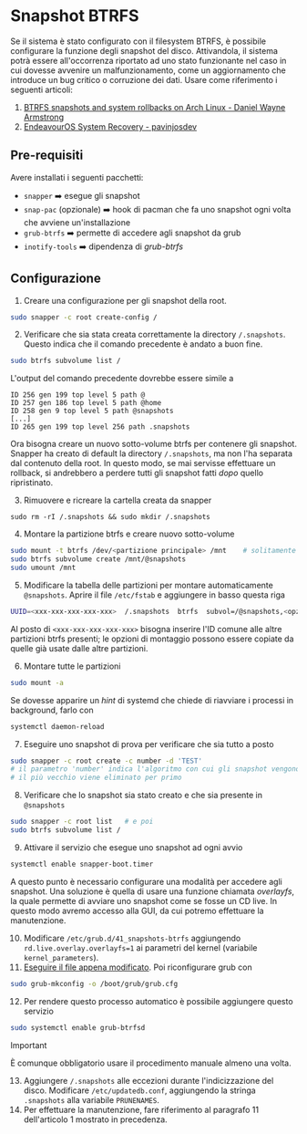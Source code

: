 # Snapshot BTRFS
Se il sistema è stato configurato con il filesystem BTRFS, è possibile configurare la funzione degli snapshot del disco.
Attivandola, il sistema potrà essere all'occorrenza riportato ad uno stato funzionante nel caso in cui dovesse avvenire un malfunzionamento,
come un aggiornamento che introduce un bug critico o corruzione dei dati.
Usare come riferimento i seguenti articoli:
1. [BTRFS snapshots and system rollbacks on Arch Linux - Daniel Wayne Armstrong](https://www.dwarmstrong.org/btrfs-snapshots-rollbacks/)
2. [EndeavourOS System Recovery - pavinjosdev](https://github.com/pavinjosdev/eos-system-recovery)

## Pre-requisiti
Avere installati i seguenti pacchetti:
- `snapper` ➡️ esegue gli snapshot
- `snap-pac` (opzionale) ➡️ hook di pacman che fa uno snapshot ogni volta che avviene un'installazione
- `grub-btrfs` ➡️ permette di accedere agli snapshot da grub
- `inotify-tools` ➡️ dipendenza di _grub-btrfs_

## Configurazione
1. Creare una configurazione per gli snapshot della root.
```bash
sudo snapper -c root create-config /
```
2. Verificare che sia stata creata correttamente la directory `/.snapshots`. Questo indica che il comando precedente è andato a buon fine.
```bash
sudo btrfs subvolume list /
```
L'output del comando precedente dovrebbe essere simile a
```
ID 256 gen 199 top level 5 path @
ID 257 gen 186 top level 5 path @home
ID 258 gen 9 top level 5 path @snapshots
[...]
ID 265 gen 199 top level 256 path .snapshots
```
Ora bisogna creare un nuovo sotto-volume btrfs per contenere gli snapshot. Snapper ha creato di default la directory `/.snapshots`,
ma non l'ha separata dal contenuto della root. In questo modo, se mai servisse effettuare un rollback,
si andrebbero a perdere tutti gli snapshot fatti _dopo_ quello ripristinato.

3. Rimuovere e ricreare la cartella creata da snapper
```
sudo rm -rI /.snapshots && sudo mkdir /.snapshots
```

4. Montare la partizione btrfs e creare nuovo sotto-volume
```bash
sudo mount -t btrfs /dev/<partizione principale> /mnt    # solitamente è sda2, ma se si usa un nvme ha una nomenclatura diversa
sudo btrfs subvolume create /mnt/@snapshots
sudo umount /mnt
```

5. Modificare la tabella delle partizioni per montare automaticamente `@snapshots`. Aprire il file `/etc/fstab` e aggiungere in basso questa riga
```bash
UUID=<xxx-xxx-xxx-xxx-xxx>  /.snapshots  btrfs  subvol=/@snapshots,<opzioni di montaggio>
```
Al posto di `<xxx-xxx-xxx-xxx-xxx>` bisogna inserire l'ID comune alle altre partizioni btrfs presenti;
le opzioni di montaggio possono essere copiate da quelle già usate dalle altre partizioni.

6. Montare tutte le partizioni
```bash
sudo mount -a
```
Se dovesse apparire un _hint_ di systemd che chiede di riavviare i processi in background, farlo con
```bash
systemctl daemon-reload
```

7. Eseguire uno snapshot di prova per verificare che sia tutto a posto
```bash
sudo snapper -c root create -c number -d 'TEST'
# il parametro 'number' indica l'algoritmo con cui gli snapshot vengono via via eliminati
# il più vecchio viene eliminato per primo
```

8. Verificare che lo snapshot sia stato creato e che sia presente in `@snapshots`
```bash
sudo snapper -c root list   # e poi
sudo btrfs subvolume list /
```

9. Attivare il servizio che esegue uno snapshot ad ogni avvio
```bash
systemctl enable snapper-boot.timer
```

A questo punto è necessario configurare una modalità per accedere agli snapshot.
Una soluzione è quella di usare una funzione chiamata _overlayfs_, la quale permette di avviare uno snapshot come se fosse un CD live.
In questo modo avremo accesso alla GUI, da cui potremo effettuare la manutenzione.

10. Modificare `/etc/grub.d/41_snapshots-btrfs` aggiungendo `rd.live.overlay.overlayfs=1` ai parametri del kernel (variabile `kernel_parameters`).
11. <ins>Eseguire il file appena modificato</ins>. Poi riconfigurare grub con
```bash
sudo grub-mkconfig -o /boot/grub/grub.cfg
```

12. Per rendere questo processo automatico è possibile aggiungere questo servizio
```bash
sudo systemctl enable grub-btrfsd
```
> [!IMPORTANT]
> È comunque obbligatorio usare il procedimento manuale almeno una volta.

13. Aggiungere `/.snapshots` alle eccezioni durante l'indicizzazione del disco. Modificare `/etc/updatedb.conf`,
    aggiungendo la stringa `.snapshots` alla variabile `PRUNENAMES`.
14. Per effettuare la manutenzione, fare riferimento al paragrafo 11 dell'articolo 1 mostrato in precedenza.
